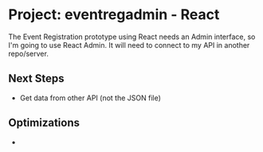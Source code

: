 # Project: eventregadmin - React

The Event Registration prototype using React needs an Admin interface, so I'm going to use React Admin. It will need to connect to my API in another repo/server.

## Next Steps
* Get data from other API (not the JSON file)

## Optimizations
* 

